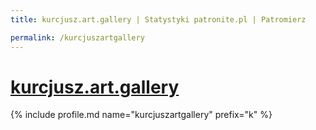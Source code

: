 ```yaml
---
title: kurcjusz.art.gallery | Statystyki patronite.pl | Patromierz

permalink: /kurcjuszartgallery
---
```


# [kurcjusz.art.gallery](https://patronite.pl/kurcjuszartgallery)

{% include profile.md name="kurcjuszartgallery" prefix="k" %}
